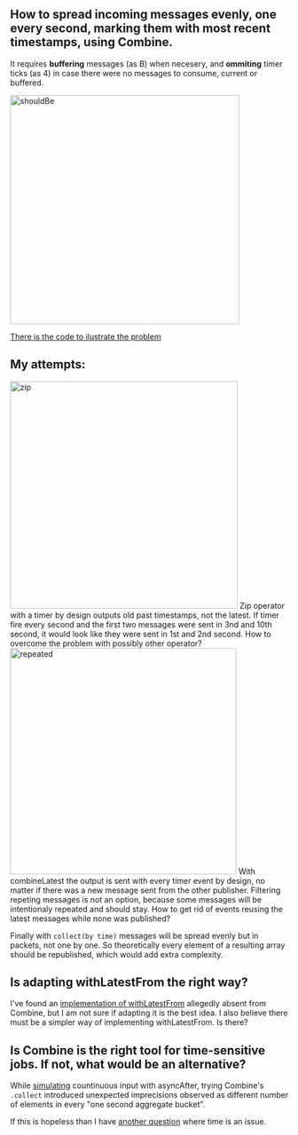 ## How to spread incoming messages evenly, one every second, marking them with most recent timestamps, using Combine.
It requires __buffering__ messages (as B) when necesery, and __ommiting__ timer ticks (as 4) in case there were no messages to consume, current or buffered.

<img width="413" alt="shouldBe" src="https://user-images.githubusercontent.com/81814529/204915507-8e15d178-f9a3-4b1a-b2fa-ccb1dc7d2d08.png">

[There is the code to ilustrate the problem](spreadEvenly.swift)



## My attempts:
<img width="410" alt="zip" src="https://user-images.githubusercontent.com/81814529/204915666-1793c358-6fd8-4576-9c04-a849e90181ac.png">
Zip operator with a timer by design outputs old past timestamps, not the latest.
If timer fire every second and the first two messages were sent in 3nd and 10th second, it would look like they were sent in 1st and 2nd second. How to overcome the problem with possibly other operator?

<img width="408" alt="repeated" src="https://user-images.githubusercontent.com/81814529/204915751-7de29ef1-50fb-4411-abc5-09ecc78f5538.png">
With  combineLatest the output is sent with every timer event by design, no matter if there was a new message sent from the other publisher. 
Filtering repeting messages is not an option, because some messages will be intentionaly repeated and should stay. How to get rid of events reusing the latest messages while none was published?

Finally with ```collect(by time)``` messages will be spread evenly but in packets, not one by one. So theoretically every element of a resulting array should be republished, which would add extra complexity.

## Is adapting withLatestFrom the right way?
I've found an [implementation of withLatestFrom](https://github.com/serhiybutz/XCombine#withlatestfrom-operator) allegedly absent from Combine, but I am not sure if adapting it is the best idea. I also believe there must be a simpler way of implementing withLatestFrom. Is there?

## Is Combine is the right tool for time-sensitive jobs. If not, what would be an alternative?
While [simulating](unevenBuckets.swift) countinuous input with asyncAfter, trying Combine's ```.collect``` introduced unexpected imprecisions observed as different number of elements in every "one second aggregate bucket".

If this is hopeless than I have [another question](https://developer.apple.com/forums/thread/721262) where time is an issue.

